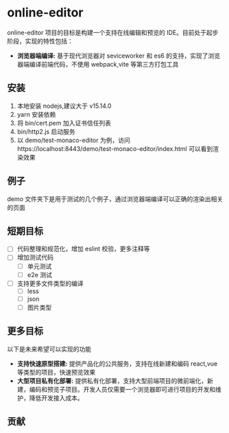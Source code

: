 # online-editor

online-editor 项目的目标是构建一个支持在线编辑和预览的 IDE。目前处于起步阶段，实现的特性包括：

- **浏览器端编译:** 基于现代浏览器对 seviceworker 和 es6 的支持，实现了浏览器端编译前端代码，不使用 webpack,vite 等第三方打包工具

## 安装

1. 本地安装 nodejs,建议大于 v15.14.0
2. yarn 安装依赖
3. 将 bin/cert.pem 加入证书信任列表
4. bin/http2.js 启动服务
5. 以 demo/test-monaco-editor 为例，访问 https://localhost:8443/demo/test-monaco-editor/index.html 可以看到渲染效果

## 例子

demo 文件夹下是用于测试的几个例子，通过浏览器端编译可以正确的渲染出相关的页面

## 短期目标

- [ ] 代码整理和规范化，增加 eslint 校验，更多注释等
- [ ] 增加测试代码
  - [ ] 单元测试
  - [ ] e2e 测试
- [ ] 支持更多文件类型的编译
  - [ ] less
  - [ ] json
  - [ ] 图片类型

## 更多目标

以下是未来希望可以实现的功能

- **支持快速原型搭建:** 提供产品化的公共服务，支持在线新建和编码 react,vue 等类型的项目，快速预览效果
- **大型项目私有化部署:** 提供私有化部署，支持大型前端项目的微前端化，新建，编码和预览子项目。开发人员仅需要一个浏览器即可进行项目的开发和维护，降低开发接入成本。

## 贡献
